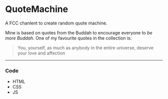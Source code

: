 # QuoteMachine
A FCC chanlent to create random quote machine. 

Mine is based on quotes from the Buddah to encourage everyone to *be more Buddah*. One of my favourite quotes in the collection is: 
>You, yourself, as much as anybody in the entire universe, deserve your love and affection
____
### Code 
* HTML
* CSS
* JS
